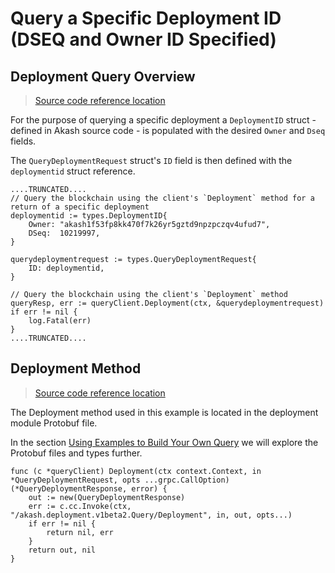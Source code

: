 # Query a Specific Deployment ID (DSEQ and Owner ID Specified)

## Deployment Query Overview

> [Source code reference location](https://github.com/chainzero/akash-client/blob/main/akashrpcclient\_queryonly/main.go)

For the purpose of querying a specific deployment a `DeploymentID` struct - defined in Akash source code - is populated with the desired `Owner` and `Dseq` fields.

The `QueryDeploymentRequest` struct's `ID` field is then defined with the `deploymentid` struct reference.

```
....TRUNCATED....
// Query the blockchain using the client's `Deployment` method for a return of a specific deployment
deploymentid := types.DeploymentID{
	Owner: "akash1f53fp8kk470f7k26yr5gztd9npzpczqv4ufud7",
	DSeq:  10219997,
}

querydeploymentrequest := types.QueryDeploymentRequest{
	ID: deploymentid,
}

// Query the blockchain using the client's `Deployment` method
queryResp, err := queryClient.Deployment(ctx, &querydeploymentrequest)
if err != nil {
	log.Fatal(err)
}
....TRUNCATED....
```

## Deployment Method

> [Source code reference location](https://github.com/akash-network/node/blob/master/x/deployment/types/v1beta2/query.pb.go)

The Deployment method used in this example is located in the deployment module Protobuf file.

In the section [Using Examples to Build Your Own Query](using-examples-to-build-your-own-query.md) we will explore the Protobuf files and types further.

```
func (c *queryClient) Deployment(ctx context.Context, in *QueryDeploymentRequest, opts ...grpc.CallOption) (*QueryDeploymentResponse, error) {
	out := new(QueryDeploymentResponse)
	err := c.cc.Invoke(ctx, "/akash.deployment.v1beta2.Query/Deployment", in, out, opts...)
	if err != nil {
		return nil, err
	}
	return out, nil
}
```
